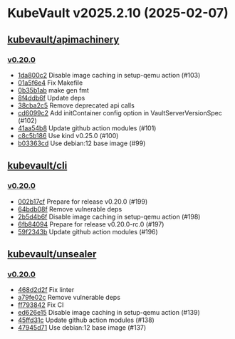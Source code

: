 # KubeVault v2025.2.10 (2025-02-07)


## [kubevault/apimachinery](https://github.com/kubevault/apimachinery)

### [v0.20.0](https://github.com/kubevault/apimachinery/releases/tag/v0.20.0)

- [1da800c2](https://github.com/kubevault/apimachinery/commit/1da800c2) Disable image caching in setup-qemu action (#103)
- [01a5f6e4](https://github.com/kubevault/apimachinery/commit/01a5f6e4) Fix Makefile
- [0b35b1ab](https://github.com/kubevault/apimachinery/commit/0b35b1ab) make gen fmt
- [8f4ddb6f](https://github.com/kubevault/apimachinery/commit/8f4ddb6f) Update deps
- [38cba2c5](https://github.com/kubevault/apimachinery/commit/38cba2c5) Remove deprecated api calls
- [cd6099c2](https://github.com/kubevault/apimachinery/commit/cd6099c2) Add initContainer config option in VaultServerVersionSpec (#102)
- [41aa54b8](https://github.com/kubevault/apimachinery/commit/41aa54b8) Update github action modules (#101)
- [c8c5b186](https://github.com/kubevault/apimachinery/commit/c8c5b186) Use kind v0.25.0 (#100)
- [b03363cd](https://github.com/kubevault/apimachinery/commit/b03363cd) Use debian:12 base image (#99)



## [kubevault/cli](https://github.com/kubevault/cli)

### [v0.20.0](https://github.com/kubevault/cli/releases/tag/v0.20.0)

- [002b17cf](https://github.com/kubevault/cli/commit/002b17cf) Prepare for release v0.20.0 (#199)
- [64bdb08f](https://github.com/kubevault/cli/commit/64bdb08f) Remove vulnerable deps
- [2b5d4b6f](https://github.com/kubevault/cli/commit/2b5d4b6f) Disable image caching in setup-qemu action (#198)
- [6fb84094](https://github.com/kubevault/cli/commit/6fb84094) Prepare for release v0.20.0-rc.0 (#197)
- [59f2343b](https://github.com/kubevault/cli/commit/59f2343b) Update github action modules (#196)



## [kubevault/unsealer](https://github.com/kubevault/unsealer)

### [v0.20.0](https://github.com/kubevault/unsealer/releases/tag/v0.20.0)

- [468d2d2f](https://github.com/kubevault/unsealer/commit/468d2d2f) Fix linter
- [a79fe02c](https://github.com/kubevault/unsealer/commit/a79fe02c) Remove vulnerable deps
- [ff793842](https://github.com/kubevault/unsealer/commit/ff793842) Fix CI
- [ed626e15](https://github.com/kubevault/unsealer/commit/ed626e15) Disable image caching in setup-qemu action (#139)
- [45ffd31c](https://github.com/kubevault/unsealer/commit/45ffd31c) Update github action modules (#138)
- [47945d71](https://github.com/kubevault/unsealer/commit/47945d71) Use debian:12 base image (#137)



